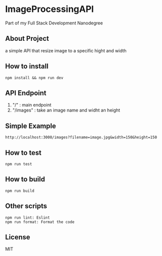 # ImageProcessingAPI
Part of my Full Stack Development Nanodegree

## About Project

a simple API that resize image to a specific hight and width

## How to install

```
npm install && npm run dev
```

## API Endpoint

1. "/"       : main endpoint
2. "/images" : take an image name and widht an height

## Simple Example

```
http://localhost:3000/images?filename=image.jpg&width=150&height=150
```

## How to test

```
npm run test
```

## How to build

```
npm run build
```

## Other scripts

```
npm run lint: Eslint
npm run format: Format the code 
```

## License

MIT
